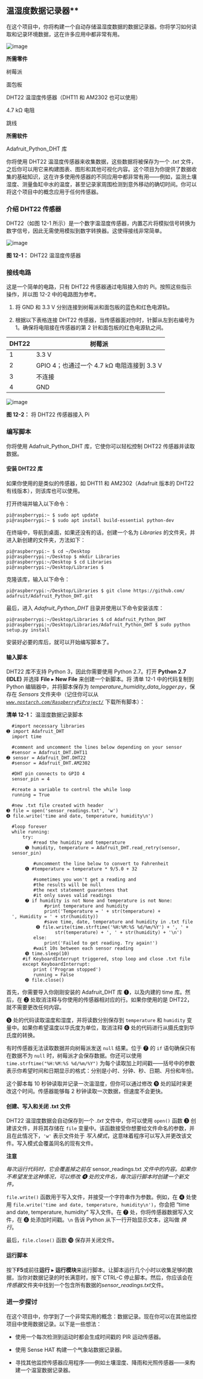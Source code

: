 ## 温湿度数据记录器**

在这个项目中，你将构建一个自动存储温湿度数据的数据记录器。你将学习如何读取和记录环境数据，这在许多应用中都非常有用。

![image](img/f0154-01.jpg)

**所需零件**

树莓派

面包板

DHT22 温湿度传感器（DHT11 和 AM2302 也可以使用）

4.7 kΩ 电阻

跳线

**所需软件**

Adafruit_Python_DHT 库

你将使用 DHT22 温湿度传感器来收集数据，这些数据将被保存为一个 *.txt* 文件，之后你可以用它来构建图表、图形和其他可视化内容。这个项目为你提供了数据收集的基础知识，这在许多使用传感器的不同应用中都非常有用——例如，监测土壤湿度、测量鱼缸中水的温度，甚至记录家周围检测到意外移动的确切时间。你可以将这个项目中的概念应用于任何传感器。

### 介绍 DHT22 传感器

DHT22（如图 12-1 所示）是一个数字温湿度传感器，内置芯片将模拟信号转换为数字信号，因此无需使用模拟到数字转换器。这使得接线非常简单。

![image](img/f0155-01.jpg)

**图 12-1：** DHT22 温湿度传感器

### 接线电路

这是一个简单的电路，只有 DHT22 传感器通过电阻接入你的 Pi。按照这些指示操作，并以图 12-2 中的电路图为参考。

1.  将 GND 和 3.3 V 分别连接到树莓派和面包板的蓝色和红色电源轨。

1.  根据以下表格连接 DHT22 传感器，当传感器面对你时，针脚从左到右编号为 1。确保将电阻接在传感器的第 2 针和面包板的红色电源轨之间。

| **DHT22** | **树莓派** |
| --- | --- |
| 1 | 3.3 V |
| 2 | GPIO 4；也通过一个 4.7 kΩ 电阻连接到 3.3 V |
| 3 | 不连接 |
| 4 | GND |

![image](img/f0156-01.jpg)

**图 12-2：** 将 DHT22 传感器接入 Pi

### 编写脚本

你将使用 Adafruit_Python_DHT 库，它使你可以轻松控制 DHT22 传感器并读取数据。

#### 安装 DHT22 库

如果你使用的是类似的传感器，如 DHT11 和 AM2302（Adafruit 版本的 DHT22 有线版本），则该库也可以使用。

打开终端并输入以下命令：

```
pi@raspberrypi:~ $ sudo apt update
pi@raspberrypi:~ $ sudo apt install build-essential python-dev
```

在终端中，导航到桌面，如果还没有的话，创建一个名为 *Libraries* 的文件夹，并进入新创建的文件夹，方法如下：

```
pi@raspberrypi:~ $ cd ~/Desktop
pi@raspberrypi:~/Desktop $ mkdir Libraries
pi@raspberrypi:~/Desktop $ cd Libraries
pi@raspberrypi:~/Desktop/Libraries $
```

克隆该库，输入以下命令：

```
pi@raspberrypi:~/Desktop/Libraries $ git clone https://github.com/
adafruit/Adafruit_Python_DHT.git
```

最后，进入 *Adafruit_Python_DHT* 目录并使用以下命令安装该库：

```
pi@raspberrypi:~/Desktop/Libraries $ cd Adafruit_Python_DHT
pi@raspberrypi:~/Desktop/Libraries/Adafruit_Python_DHT $ sudo python
setup.py install
```

安装好必要的库后，就可以开始编写脚本了。

#### 输入脚本

DHT22 库不支持 Python 3，因此你需要使用 Python 2.7。打开 **Python 2.7 (IDLE)** 并选择 **File** ▸ **New File** 来创建一个新脚本。将 清单 12-1 中的代码复制到 Python 编辑器中，并将脚本保存为 *temperature_humidity_data_logger.py*，保存在 *Sensors* 文件夹中（记住你可以从 *[`www.nostarch.com/RaspberryPiProject/`](https://www.nostarch.com/RaspberryPiProject/)* 下载所有脚本）：

**清单 12-1：** 温湿度数据记录脚本

```
  #import necessary libraries
➊ import Adafruit_DHT
  import time

  #comment and uncomment the lines below depending on your sensor
  #sensor = Adafruit_DHT.DHT11
➋ sensor = Adafruit_DHT.DHT22
  #sensor = Adafruit_DHT.AM2302

  #DHT pin connects to GPIO 4
  sensor_pin = 4

  #create a variable to control the while loop
  running = True

  #new .txt file created with header
➌ file = open('sensor_readings.txt', 'w')
➍ file.write('time and date, temperature, humidity\n')

  #loop forever
  while running:
      try:
          #read the humidity and temperature
       ➎ humidity, temperature = Adafruit_DHT.read_retry(sensor,
  sensor_pin)

          #uncomment the line below to convert to Fahrenheit
       ➏ #temperature = temperature * 9/5.0 + 32

          #sometimes you won't get a reading and
          #the results will be null
          #the next statement guarantees that
          #it only saves valid readings
       ➐ if humidity is not None and temperature is not None:
              #print temperature and humidity
              print('Temperature = ' + str(temperature) +
  ', Humidity = ' + str(humidity))
              #save time, date, temperature and humidity in .txt file
           ➑ file.write(time.strftime('%H:%M:%S %d/%m/%Y') + ', ' +
                  str(temperature) + ', ' + str(humidity) + '\n')
          else:
              print('Failed to get reading. Try again!')
          #wait 10s between each sensor reading
       ➒ time.sleep(10)
      #if KeyboardInterrupt triggered, stop loop and close .txt file
      except KeyboardInterrupt:
          print ('Program stopped')
          running = False
       ➓ file.close()
```

首先，你需要导入你刚刚安装的 Adafruit_DHT 库 ➊，以及内建的 time 库。然后，在 ➋ 处取消注释与你使用的传感器相对应的行。如果你使用的是 DHT22，就不需要更改任何内容。

➎ 处的代码读取温度和湿度，并将读数分别保存到 `temperature` 和 `humidity` 变量中。如果你希望温度以华氏度为单位，取消注释 ➏ 处的代码进行从摄氏度到华氏度的转换。

有时传感器无法读取数据并向树莓派发送 `null` 结果。位于 ➐ 的 `if` 语句确保只有在数据不为 `null` 时，树莓派才会保存数据。你还可以使用 `time.strftime("%H:%M:%S %d/%m/%Y")` 为每个读取加上时间戳——括号中的参数表示你希望时间和日期显示的格式：分别是小时、分钟、秒、日期、月份和年份。

这个脚本每 10 秒钟读取并记录一次温湿度，但你可以通过修改 ➒ 处的延时来更改这个时间。传感器能够每 2 秒钟读取一次数据，但速度不会更快。

#### 创建、写入和关闭 .txt 文件

DHT22 温湿度数据会自动保存到一个 *.txt* 文件中，你可以使用 `open()` 函数 ➌ 创建该文件，并将其存储在 `file` 变量中。该函数接受你想要给文件命名的参数，并且在此情况下，`'w'` 表示文件处于 *写入模式*，这意味着程序可以写入并更改该文件。写入模式会覆盖同名的现有文件。

**注意**

*每次运行代码时，它会覆盖掉之前在* sensor_readings.txt *文件中的内容。如果你不希望发生这种情况，可以修改 ➍ 处的文件名，每次运行脚本时创建一个新文件。*

`file.write()` 函数用于写入文件，并接受一个字符串作为参数。例如，在 ➍ 处使用 `file.write('time and date, temperature, humidity\n')`，你会把 “time and date, temperature, humidity” 写入文件。在 ➐ 处，你将传感器数据写入文件，在 ➑ 处添加时间戳。`\n` 告诉 Python 从下一行开始显示文本，这叫做 *换行*。

最后，`file.close()` 函数 ➓ 保存并关闭文件。

#### 运行脚本

按下**F5**或前往**运行** ▸ **运行模块**来运行脚本。让脚本运行几个小时以收集足够的数据，当你对数据记录的时长满意时，按下 CTRL-C 停止脚本。然后，你应该会在*传感器*文件夹中找到一个包含所有数据的*sensor_readings.txt*文件。

### 进一步探讨

在这个项目中，你学到了一个非常实用的概念：数据记录。现在你可以在其他监控项目中使用数据记录。以下是一些想法：

+   使用一个每次检测到运动时都会生成时间戳的 PIR 运动传感器。

+   使用 Sense HAT 构建一个气象站数据记录器。

+   寻找其他监控传感器应用程序——例如土壤湿度、降雨和光照传感器——来构建一个温室数据记录器。
